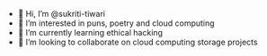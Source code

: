 - 👋 Hi, I’m @sukriti-tiwari 
- 👀 I’m interested in puns, poetry and cloud computing
- 🌱 I’m currently learning ethical hacking
- 💞️ I’m looking to collaborate on cloud computing storage projects

<!---
sukriti-tiwari/sukriti-tiwari is a ✨ special ✨ repository because its `README.md` (this file) appears on your GitHub profile.
You can click the Preview link to take a look at your changes.
--->
